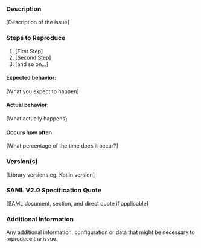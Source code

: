 <!--

Do you want to ask a question? Are you looking for support? The SAML CTK
developers group at https://groups.google.com/forum/#!forum/saml-ctk
is the best place for getting support.

By filing an Issue, you are expected to comply with the SAML CTK's Code of Conduct.
See https://github.com/codice/saml-conformance/blob/master/.github/CODE_OF_CONDUCT.md

-->
### Description

[Description of the issue]

### Steps to Reproduce

1. [First Step]
2. [Second Step]
3. [and so on...]

#### Expected behavior:
[What you expect to happen]

#### Actual behavior:
[What actually happens]

#### Occurs how often:
[What percentage of the time does it occur?]

### Version(s)
[Library versions eg. Kotlin version]

### SAML V2.0 Specification Quote
[SAML document, section, and direct quote if applicable]

### Additional Information
Any additional information, configuration or data that might be necessary
to reproduce the issue.